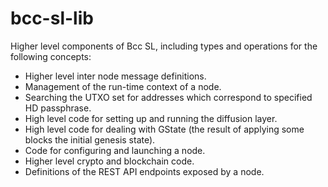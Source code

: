 # bcc-sl-lib

Higher level components of Bcc SL, including types and operations for the
following concepts:

* Higher level inter node message definitions.
* Management of the run-time context of a node.
* Searching the UTXO set for addresses which correspond to specified HD passphrase.
* High level code for setting up and running the diffusion layer.
* High level code for dealing with GState (the result of applying some blocks the
  initial genesis state).
* Code for configuring and launching a node.
* Higher level crypto and blockchain code.
* Definitions of the REST API endpoints exposed by a node.
